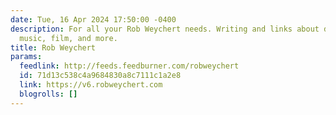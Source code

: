 ```yaml
---
date: Tue, 16 Apr 2024 17:50:00 -0400
description: For all your Rob Weychert needs. Writing and links about design, art,
  music, film, and more.
title: Rob Weychert
params:
  feedlink: http://feeds.feedburner.com/robweychert
  id: 71d13c538c4a9684830a8c7111c1a2e8
  link: https://v6.robweychert.com
  blogrolls: []
---
```

